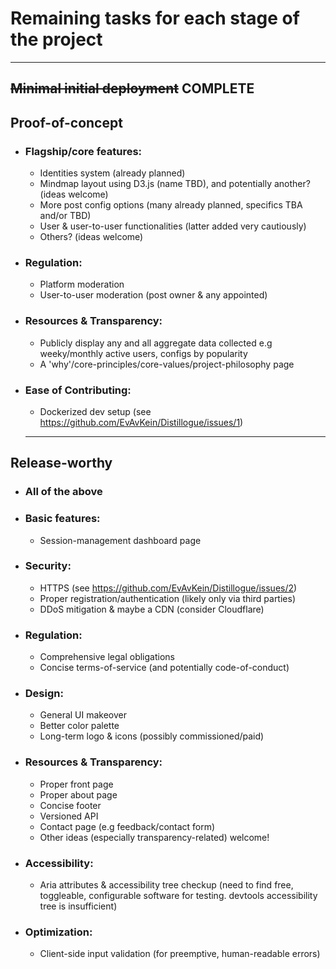 # Remaining tasks for each stage of the project

<hr>

## ~~Minimal initial deployment~~ COMPLETE

## Proof-of-concept

- ### Flagship/core features:
  - Identities system (already planned)
  - Mindmap layout using D3.js (name TBD), and potentially another? (ideas welcome)
  - More post config options (many already planned, specifics TBA and/or TBD)
  - User & user-to-user functionalities (latter added very cautiously)
  - Others? (ideas welcome)
- ### Regulation:
  - Platform moderation
  - User-to-user moderation (post owner & any appointed)
- ### Resources & Transparency:
  - Publicly display any and all aggregate data collected e.g weeky/monthly active users, configs by popularity
  - A 'why'/core-principles/core-values/project-philosophy page
- ### Ease of Contributing:
  - Dockerized dev setup (see https://github.com/EvAvKein/Distillogue/issues/1)
  <hr>

## Release-worthy

- ### All of the above
- ### Basic features:
  - Session-management dashboard page
- ### Security:
  - HTTPS (see https://github.com/EvAvKein/Distillogue/issues/2)
  - Proper registration/authentication (likely only via third parties)
  - DDoS mitigation & maybe a CDN (consider Cloudflare)
- ### Regulation:
  - Comprehensive legal obligations
  - Concise terms-of-service (and potentially code-of-conduct)
- ### Design:
  - General UI makeover
  - Better color palette
  - Long-term logo & icons (possibly commissioned/paid)
- ### Resources & Transparency:
  - Proper front page
  - Proper about page
  - Concise footer
  - Versioned API
  - Contact page (e.g feedback/contact form)
  - Other ideas (especially transparency-related) welcome!
- ### Accessibility:
  - Aria attributes & accessibility tree checkup (need to find free, toggleable, configurable software for testing. devtools accessibility tree is insufficient)
- ### Optimization:
  - Client-side input validation (for preemptive, human-readable errors)
